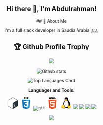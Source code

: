 <h2 align="center">Hi there 👋, I'm Abdulrahman!</h2>

<div align="center">
## 🚀 About Me

I'm a full stack developer in Saudia Arabia 🇸🇦 
</div>

<div align="center">
<h2>🏆 Github Profile Trophy</h2>
<p align="center">
<img width=900 src="https://github-profile-trophy.vercel.app/?username=abdulrahmanabdullah&column=9&theme=flat&no-frame=true&margin-w=25&margin-h=25"/>
</p>

![Github stats](https://github-readme-stats.vercel.app/api?username=abdulrahmanabdullah&theme=tokyonight&show_icons=true&count_private=true)


![Top Languages Card](https://github-readme-stats.vercel.app/api/top-langs/?username=abdulrahmanabdullah&layout=compact)


**Languages and Tools:**  

<code><img src="https://raw.githubusercontent.com/devicons/devicon/master/icons/bash/bash-original.svg" alt="bash" width="40" height="40"/></code>
<code><img src="https://raw.githubusercontent.com/devicons/devicon/master/icons/css3/css3-original-wordmark.svg" alt="css3" width="40" height="40"/></code>
<code><img src="https://www.vectorlogo.zone/logos/git-scm/git-scm-icon.svg" alt="git" width="40" height="40"/></code>
<code><img src="https://raw.githubusercontent.com/devicons/devicon/master/icons/html5/html5-original-wordmark.svg" alt="html5" width="40" height="40"/></code>
<code><img src="https://raw.githubusercontent.com/devicons/devicon/master/icons/linux/linux-original.svg" alt="linux" width="40" height="40"/></code>
<code><img height="40" src="https://raw.githubusercontent.com/shinokada/shinokada/master/assets/python.png"></code>
<code><img height="40" src="https://raw.githubusercontent.com/shinokada/shinokada/master/assets/javascript.png"></code>
<code><img height="40" src="https://raw.githubusercontent.com/shinokada/shinokada/master/assets/visual-studio-code.png"></code>
<code><img height="40" src="https://raw.githubusercontent.com/shinokada/shinokada/master/assets/vim.png"></code>  

![](https://komarev.com/ghpvc/?username=abdulrahmanabdullah)

</div>
